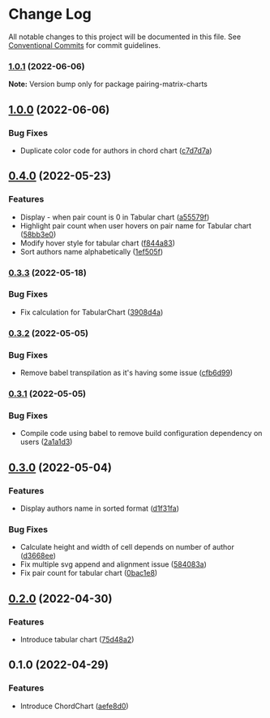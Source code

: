 # Change Log

All notable changes to this project will be documented in this file.
See [Conventional Commits](https://conventionalcommits.org) for commit guidelines.

### [1.0.1](https://github.com/sumanmaity112/pairing-matrix/compare/pairing-matrix-charts@1.0.0...pairing-matrix-charts@1.0.1) (2022-06-06)

**Note:** Version bump only for package pairing-matrix-charts





## [1.0.0](https://github.com/sumanmaity112/pairing-matrix/compare/pairing-matrix-charts@0.4.0...pairing-matrix-charts@1.0.0) (2022-06-06)


### Bug Fixes

* Duplicate color code for authors in chord chart ([c7d7d7a](https://github.com/sumanmaity112/pairing-matrix/commit/c7d7d7a5b15af996ad1c04527f045cc10be769c5))



## [0.4.0](https://github.com/sumanmaity112/pairing-matrix/compare/pairing-matrix-charts@0.3.3...pairing-matrix-charts@0.4.0) (2022-05-23)


### Features

* Display - when pair count is 0 in Tabular chart ([a55579f](https://github.com/sumanmaity112/pairing-matrix/commit/a55579fe7b9de820dcc51109052d1b583e22fbca))
* Highlight pair count when user hovers on pair name for Tabular chart ([58bb3e0](https://github.com/sumanmaity112/pairing-matrix/commit/58bb3e0765b44b5a05bc1aad4c159aff55ca1d50))
* Modify hover style for tabular chart ([f844a83](https://github.com/sumanmaity112/pairing-matrix/commit/f844a83f53a20bbacc712c034be1c7def2fb8b86))
* Sort authors name alphabetically ([1ef505f](https://github.com/sumanmaity112/pairing-matrix/commit/1ef505f33448115b9e5c322ce2d16dfffb5b633e))



### [0.3.3](https://github.com/sumanmaity112/pairing-matrix/compare/pairing-matrix-charts@0.3.2...pairing-matrix-charts@0.3.3) (2022-05-18)


### Bug Fixes

* Fix calculation for TabularChart ([3908d4a](https://github.com/sumanmaity112/pairing-matrix/commit/3908d4a96b1f0e2ea9cf67aa753f7b84f6387c78))



### [0.3.2](https://github.com/sumanmaity112/pairing-matrix/compare/pairing-matrix-charts@0.3.1...pairing-matrix-charts@0.3.2) (2022-05-05)


### Bug Fixes

* Remove babel transpilation as it's having some issue ([cfb6d99](https://github.com/sumanmaity112/pairing-matrix/commit/cfb6d996e68705d9679c25c5696bb9c835785179))



### [0.3.1](https://github.com/sumanmaity112/pairing-matrix/compare/pairing-matrix-charts@0.3.0...pairing-matrix-charts@0.3.1) (2022-05-05)


### Bug Fixes

* Compile code using babel to remove build configuration dependency on users ([2a1a1d3](https://github.com/sumanmaity112/pairing-matrix/commit/2a1a1d32f2399843f6c4ec82e444cc5591a799e2))



## [0.3.0](https://github.com/sumanmaity112/pairing-matrix/compare/pairing-matrix-charts@0.2.0...pairing-matrix-charts@0.3.0) (2022-05-04)


### Features

* Display authors name in sorted format ([d1f31fa](https://github.com/sumanmaity112/pairing-matrix/commit/d1f31fa30c7d2424014ec021bc9a0b1022fdb4cc))


### Bug Fixes

* Calculate height and width of cell depends on number of author ([d3668ee](https://github.com/sumanmaity112/pairing-matrix/commit/d3668ee19cfb6b64da3293ef25e171da412f584a))
* Fix multiple svg append and alignment issue ([584083a](https://github.com/sumanmaity112/pairing-matrix/commit/584083afec7d112fa91c88c6b7566140dccc8f7c))
* Fix pair count for tabular chart ([0bac1e8](https://github.com/sumanmaity112/pairing-matrix/commit/0bac1e848e0ef02f20714e6c83a713e85c48d66a))



## [0.2.0](https://github.com/sumanmaity112/pairing-matrix/compare/pairing-matrix-charts@0.1.0...pairing-matrix-charts@0.2.0) (2022-04-30)


### Features

* Introduce tabular chart ([75d48a2](https://github.com/sumanmaity112/pairing-matrix/commit/75d48a221cf1a692767ba509e9e34fef2b5f5f35))



## 0.1.0 (2022-04-29)


### Features

* Introduce ChordChart ([aefe8d0](https://github.com/sumanmaity112/pairing-matrix/commit/aefe8d02a37cf03c7bd65ed9665ed1a4a9cea692))
